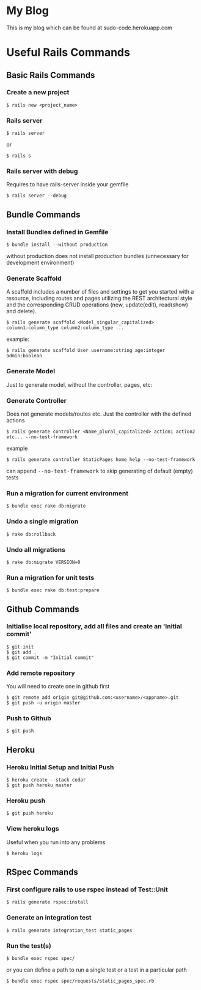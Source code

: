 My Blog
=======

This is my blog which can be found at sudo-code.herokuapp.com

Useful Rails Commands
=====================

Basic Rails Commands
---------------------

### Create a new project

    $ rails new <project_name>

### Rails server

    $ rails server

or 

    $ rails s

### Rails server with debug

Requires to have rails-server inside your gemfile

    $ rails server --debug

Bundle Commands
---------------

### Install Bundles defined in Gemfile

    $ bundle install --without production

without production does not install production bundles (unnecessary for development environment)

### Generate Scaffold

A scaffold includes a number of files and settings to get you started with a resource, including routes and pages utilizing the REST architectural style and the corresponding CRUD operations (new, update(edit), read(show) and delete).

    $ rails generate scaffold <Model_singular_capitalized> column1:column_type column2:column_type ...

example:

    $ rails generate scaffold User username:string age:integer admin:boolean

### Generate Model

Just to generate model, without the controller, pages, etc:

### Generate Controller

Does not generate models/routes etc.  Just the controller with the defined actions

    $ rails generate controller <Name_plural_capitalized> action1 action2 etc... --no-test-framework

example

    $ rails generate controller StaticPages home help --no-test-framework

can append <tt>--no-test-framework</tt> to skip generating of default (empty) tests

### Run a migration for current environment

    $ bundle exec rake db:migrate
    
### Undo a single migration

    $ rake db:rollback
    
### Undo all migrations

    $ rake db:migrate VERSION=0

### Run a migration for unit tests

    $ bundle exec rake db:test:prepare

Github Commands
---------------

### Initialise local repository, add all files and create an 'Initial commit'

    $ git init
    $ git add .
    $ git commit -m "Initial commit"

### Add remote repository

You will need to create one in github first

    $ git remote add origin git@github.com:<username>/<appname>.git
    $ git push -u origin master

### Push to Github

    $ git push


Heroku
------

### Heroku Initial Setup and Initial Push

    $ heroku create --stack cedar
    $ git push heroku master

### Heroku push

    $ git push heroku

### View heroku logs 

Useful when you run into any problems

    $ heroku logs

RSpec Commands
--------------

### First configure rails to use rspec instead of Test::Unit

    $ rails generate rspec:install
    
### Generate an integration test

    $ rails generate integration_test static_pages
    
### Run the test(s)

    $ bundle exec rspec spec/
    
or you can define a path to run a single test or a test in a particular path

    $ bundle exec rspec spec/requests/static_pages_spec.rb